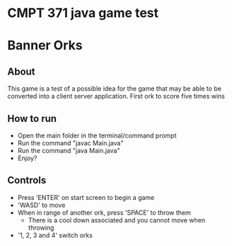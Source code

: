 # CMPT 371 java game test
# Banner Orks

## About

This game is a test of a possible idea for the game that may be able to be converted into a client server application.
First ork to score five times wins

## How to run

* Open the main folder in the terminal/command prompt
* Run the command "javac Main.java"
* Run the command "java Main.java"
* Enjoy?

## Controls

* Press 'ENTER' on start screen to begin a game
* 'WASD' to move
* When in range of another ork, press 'SPACE' to throw them
    * There is a cool down associated and you cannot move when throwing
* '1, 2, 3 and 4' switch orks

